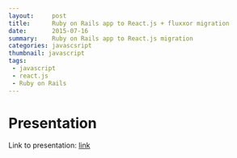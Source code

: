```yaml
---
layout:     post
title:      Ruby on Rails app to React.js + fluxxor migration
date:       2015-07-16
summary:    Ruby on Rails app to React.js migration
categories: javascsript
thumbnail: javascript
tags:
 - javascript
 - react.js
 - Ruby on Rails
---
```


# Presentation
Link to presentation: [link](http://slides.com/michalkozminski-1/deck-1)

